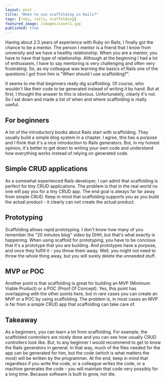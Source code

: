 ```yaml
---
layout: post
title: "When to use scaffolding in Rails?"
tags: [ruby, rails, scaffolding]
featured_image: /images/cover1.jpg
published: true
---
```


Having about 2.5 years of experience with Ruby on Rails, I finally got the chance
to be a mentor. The person I mentor is a friend that I know from university and we
have a healthy relationship. When you are a mentor, you have to have that type of
relationship. Although at the beginning I had a lot of enthusiasm, I have to say mentoring
is very challenging and often very frustrating. So, as my colleague was learning the basics of Rails
one of the questions I got from him is "When should I use scaffolding?".

It seems to me that beginners really dig scaffolding. Of course, who wouldn't like
their code to be generated instead of writing it by hand. But at first, I thought
the answer to this is obvious. Unfortunately, clearly it's not. So I sat down and
made a list of when and where scaffolding is really useful.

## For beginners

A lot of the introductory books about Rails start with scaffolding. They usually
build a simple blog system in a chapter. I agree, this has a purpose and I think that
it's a nice introduction to Rails generators. But, in my honest opinion, it's better to
get down to writing your own code and understand how everything works instead of
relying on generated code.

## Simple CRUD applications

As a somewhat experienced Rails developer, I can admit that scaffolding is perfect
for tiny CRUD applications. The problem is that in the real world no one will pay you
for a tiny CRUD app. The end goal is always far far away from simple CRUD. Keep in
mind that scaffolding supports you as you build the actual product - it clearly can not
create the actual product.

## Prototyping

Scaffolding allows rapid prototyping. I don't know how many of you remember the
"20 minutes blog" video by DHH, but that's what exactly is happening. When using
scaffold for prototyping, you have to be concious that it's a prototype that you are building.
And prototypes have a purpose, and once they fulfill it - you throw them away. Well,
you might not need to throw the whole thing away, but you will surely delete the
unneeded stuff.

## MVP or POC

Another point is that scaffolding is great for building an MVP (Minimum Viable Product)
or a POC (Proof Of Concept). Yes, this point has overlapping with the other points here,
but in rare cases you can create an MVP or a POC by using scaffolding. The problem is,
in most cases an MVP is far from a simple CRUD app that scaffolding can take care of.

## Takeaway

As a beginners, you can learn a lot from scaffolding. For example, the scaffolded controllers
are nicely done and you can see how usually CRUD controllers look like. But, to any
beginner I would recommend to get to know the Rails generators in general. In that way,
much of the files needed for the app can be generated for him, but the code (which is what matters the most)
will be written by the programmer. At the end, keep in mind that regardless if you write the code,
or a colleague writes the code, or a machine generates the code - you will maintain that code
very possibly for a long time. Because software is built to grow, not die.

